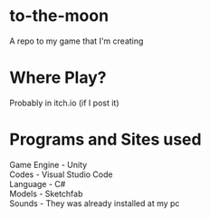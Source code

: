 # to-the-moon
A repo to my game that I'm creating

# Where Play? 
Probably in itch.io (if I post it)

# Programs and Sites used 
Game Engine - Unity  
Codes - Visual Studio Code  
Language - C#  
Models - Sketchfab  
Sounds - They was already installed at my pc
